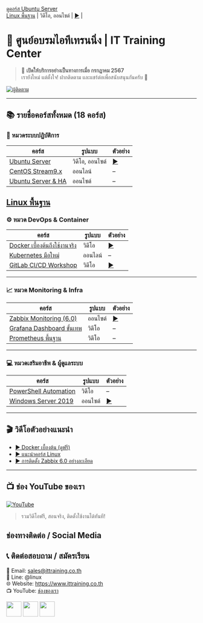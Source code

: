 [ดูคอร์ส Ubuntu Server](https://github.com/ittraining2498/CourseOutline/tree/main/%E0%B8%84%E0%B8%AD%E0%B8%A3%E0%B9%8C%E0%B8%AA%E0%B8%A5%E0%B8%B5%E0%B8%99%E0%B8%B8%E0%B8%81%E0%B8%8B%E0%B9%8C%20Ubuntu%20Server)  
[Linux พื้นฐาน](../../CourseOutline/Ubuntu-Server/index.md) | วิดีโอ, ออนไซต์ | [▶️](https://youtu.be/xxx) |
# 🏫 ศูนย์อบรมไอทีเทรนนิ่ง | IT Training Center

> 📌 **เปิดให้บริการอย่างเป็นทางการเมื่อ กรกฎาคม 2567**  
> เรายังใหม่ แต่ตั้งใจ! ฝากติดตาม และแชร์ต่อเพื่อสนับสนุนกันครับ 🙏

[![ผู้ติดตาม](https://img.shields.io/github/followers/ittraining2498?label=ผู้ติดตาม&logo=github&style=for-the-badge&color=brightgreen)](https://github.com/ittraining2498?tab=followers)

---

## 📚 รายชื่อคอร์สทั้งหมด (18 คอร์ส)

### 🔧 หมวดระบบปฏิบัติการ

| คอร์ส | รูปแบบ | ตัวอย่าง |
|-------|--------|----------|
| [Ubuntu Server](https://github.com/ittraining2498/CourseOutline/tree/main/Ubuntu-Server) | วิดีโอ, ออนไซต์ | [▶️](https://youtu.be/xxx) |
| [CentOS Stream9.x](../../../CourseOutline03_คอร์สลีนุกซ์%20CentOS%20Stream9) | ออนไลน์ | – |
| [Ubuntu Server & HA](./courses/ubuntu/README.md)| ออนไซต์ | – |
 [Linux พื้นฐาน](./CourseOutline/Ubuntu-Server/index.md)
---

### ⚙️ หมวด DevOps & Container

| คอร์ส | รูปแบบ | ตัวอย่าง |
|-------|--------|----------|
| [Docker เบื้องต้นถึงใช้งานจริง](./courses/docker/README.md) | วิดีโอ | [▶️](https://youtu.be/xxx) |
| [Kubernetes มือใหม่](./courses/k8s/README.md) | ออนไลน์ | – |
| [GitLab CI/CD Workshop](./courses/gitlab/README.md) | วิดีโอ | [▶️](https://youtu.be/xxx) |

---

### 📈 หมวด Monitoring & Infra

| คอร์ส | รูปแบบ | ตัวอย่าง |
|-------|--------|----------|
| [Zabbix Monitoring (6.0)](./courses/zabbix/README.md) | ออนไซต์ | [▶️](https://youtu.be/xxx) |
| [Grafana Dashboard ขั้นเทพ](./courses/grafana/README.md) | วิดีโอ | – |
| [Prometheus พื้นฐาน](./courses/prometheus/README.md) | วิดีโอ | – |

---

### 💻 หมวดเสริมอาชีพ & ผู้ดูแลระบบ

| คอร์ส | รูปแบบ | ตัวอย่าง |
|-------|--------|----------|
| [PowerShell Automation](./courses/powershell/README.md) | วิดีโอ | – |
| [Windows Server 2019](./courses/windows/README.md) | ออนไซต์ | [▶️](https://youtu.be/xxx) |

---

## 🎬 วิดีโอตัวอย่างแนะนำ

- [▶️ Docker เบื้องต้น (ดูฟรี)](https://youtu.be/xxxxxx)
- [▶️ แนะนำคอร์ส Linux](https://youtu.be/yyyyyy)
- [▶️ การติดตั้ง Zabbix 6.0 อย่างละเอียด](https://youtu.be/zzzzzz)

---

## 📺 ช่อง YouTube ของเรา
[![YouTube](https://img.shields.io/youtube/channel/subscribers/UCr478a9wEWp7F7vrXX6z5qg?label=กดติดตามช่อง%20YouTube&logo=youtube&style=for-the-badge&color=red)](https://youtube.com/channel/UCr478a9wEWp7F7vrXX6z5qg)

> รวมวิดีโอฟรี, สอนจริง, ติดตั้งใช้งานได้ทันที!

## ช่องทางติดต่อ / Social Media
## 📞 ติดต่อสอบถาม / สมัครเรียน

📧 Email: sales@ittraining.co.th  
📱 Line: @linux  
🌐 Website: https://www.ittraining.co.th  
📺 YouTube: [ช่องของเรา](https://youtube.com/@ittraining2498)

[<img src="https://img.icons8.com/nolan/64/facebook.png" height="40">](https://facebook.com/ittraining2498/)
[<img src="https://img.icons8.com/nolan/64/youtube.png" height="40">](https://youtube.com/ittraining2498)
[<img src="https://img.icons8.com/nolan/64/tiktok.png" height="40">](https://www.tiktok.com/@ittraining2498)
